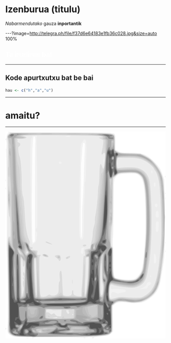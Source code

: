 # Izenburua (titulu)

*Nabarmendutako* gauza **inportantik**

---?image=http://telegra.ph/file/f37d6e64183e1fb36c028.jpg&size=auto 100%

## <span style="color:white">Ta irudiren bat</span>

---

## Kode apurtxutxu bat be bai

```r
hau <- c("h","a","u")
```

---

# amaitu?

---

![2000px-Stein_Glass_(Beer).svg](./2000px-Stein_Glass_(Beer).svg.png)

